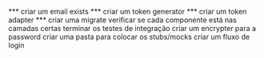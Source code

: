 *** criar um email exists
*** criar um token generator
*** criar um token adapter
*** criar uma migrate
verificar se cada componente está nas camadas certas
terminar os testes de integração
criar um encrypter para a password
criar uma pasta para colocar os stubs/mocks
criar um fluxo de login